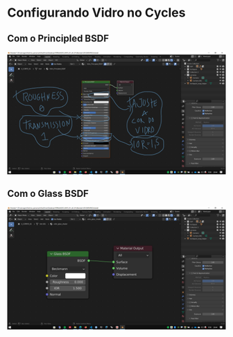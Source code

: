 
# Configurando Vidro no Cycles

## Com o Principled BSDF

![img](./cycles_glass/cycles_glass_Principled_BSDF.png)


## Com o Glass BSDF

![img](./cycles_glass/cycles_glass_Glass_BSDF.png)

